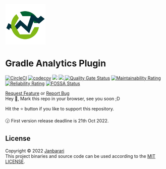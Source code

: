 <img src="plugin-logo.png" alt="plugin logo" width="128"/>

# Gradle Analytics Plugin
[![CircleCI](https://circleci.com/gh/janbarari/gradle-analytics-plugin/tree/develop.svg?style=svg)](https://circleci.com/gh/janbarari/gradle-analytics-plugin/tree/develop)
[![codecov](https://codecov.io/gh/janbarari/gradle-analytics-plugin/branch/develop/graph/badge.svg)](https://codecov.io/gh/janbarari/gradle-analytics-plugin)
<img src="https://img.shields.io/github/license/janbarari/gradle-analytics-plugin.svg?label=License"/>
<a href="https://sonarcloud.io/project/overview?id=janbarari_gradle-analytics-plugin">
<img height=22px src="https://sonarcloud.io/images/project_badges/sonarcloud-orange.svg"/>
</a>
[![Quality Gate Status](https://sonarcloud.io/api/project_badges/measure?project=janbarari_gradle-analytics-plugin&metric=alert_status)](https://sonarcloud.io/dashboard?id=janbarari_gradle-analytics-plugin)
[![Maintainability Rating](https://sonarcloud.io/api/project_badges/measure?project=janbarari_gradle-analytics-plugin&metric=sqale_rating)](https://sonarcloud.io/dashboard?id=janbarari_gradle-analytics-plugin)
[![Reliability Rating](https://sonarcloud.io/api/project_badges/measure?project=janbarari_gradle-analytics-plugin&metric=reliability_rating)](https://sonarcloud.io/dashboard?id=janbarari_gradle-analytics-plugin)
[![FOSSA Status](https://app.fossa.com/api/projects/git%2Bgithub.com%2Fjanbarari%2Fgradle-analytics-plugin.svg?type=small)](https://app.fossa.com/projects/git%2Bgithub.com%2Fjanbarari%2Fgradle-analytics-plugin?ref=badge_small)



<a href="https://github.com/janbarari/gradle-analytics-plugin/issues/new?title=RF:">Request Feature</a> or <a href="https://github.com/janbarari/gradle-analytics-plugin/issues/new?title=RB:">Report Bug</a>
<br />
Hey 👋, Mark this repo in your browser, see you soon ;D

Hit the ⭐ button if you like to support this repository.

🕝 First version release deadline is 21th Oct 2022.

License
---
Copyright © 2022 [Janbarari](https://github.com/janbarari)  
This project binaries and source code can be used according to the [MIT LICENSE](https://github.com/janbarari/gradle-analytics-plugin/blob/main/LICENSE).
